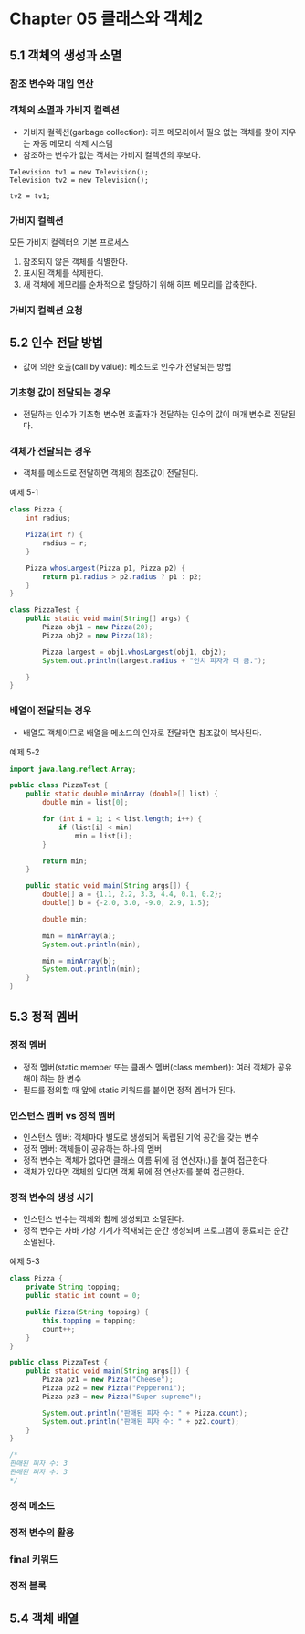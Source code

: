 # Chapter 05 클래스와 객체2

## 5.1 객체의 생성과 소멸

### 참조 변수와 대입 연산

### 객체의 소멸과 가비지 컬렉션

- 가비지 컬렉션(garbage collection): 히프 메모리에서 필요 없는 객체를 찾아 지우는 자동 메모리 삭제 시스템
- 참조하는 변수가 없는 객체는 가비지 컬렉션의 후보다.

```
Television tv1 = new Television();
Television tv2 = new Television();

tv2 = tv1;
```

### 가비지 컬렉션

모든 가비지 컬렉터의 기본 프로세스

1. 참조되지 않은 객체를 식별한다.
2. 표시된 객체를 삭제한다.
3. 새 객체에 메모리를 순차적으로 할당하기 위해 히프 메모리를 압축한다.

### 가비지 컬렉션 요청

## 5.2 인수 전달 방법

- 값에 의한 호출(call by value): 메소드로 인수가 전달되는 방법

### 기초형 값이 전달되는 경우

- 전달하는 인수가 기초형 변수면 호출자가 전달하는 인수의 값이 매개 변수로 전달된다.

### 객체가 전달되는 경우

- 객체를 메소드로 전달하면 객체의 참조값이 전달된다.

예제 5-1

```java
class Pizza {
    int radius;

    Pizza(int r) {
        radius = r;
    }

    Pizza whosLargest(Pizza p1, Pizza p2) {
        return p1.radius > p2.radius ? p1 : p2;
    }
}

class PizzaTest {
    public static void main(String[] args) {
        Pizza obj1 = new Pizza(20);
        Pizza obj2 = new Pizza(18);

        Pizza largest = obj1.whosLargest(obj1, obj2);
        System.out.println(largest.radius + "인치 피자가 더 큼.");

    }
}
```

### 배열이 전달되는 경우

- 배열도 객체이므로 배열을 메소드의 인자로 전달하면 참조값이 복사된다.

예제 5-2

```java
import java.lang.reflect.Array;

public class PizzaTest {
    public static double minArray (double[] list) {
        double min = list[0];

        for (int i = 1; i < list.length; i++) {
            if (list[i] < min)
                min = list[i];
        }

        return min;
    }

    public static void main(String args[]) {
        double[] a = {1.1, 2.2, 3.3, 4.4, 0.1, 0.2};
        double[] b = {-2.0, 3.0, -9.0, 2.9, 1.5};

        double min;

        min = minArray(a);
        System.out.println(min);

        min = minArray(b);
        System.out.println(min);
    }
}
```

## 5.3 정적 멤버

### 정적 멤버

- 정적 멤버(static member 또는 클래스 멤버(class member)): 여러 객체가 공유해야 하는 한 변수
- 필드를 정의할 때 앞에 static 키워드를 붙이면 정적 멤버가 된다.

### 인스턴스 멤버 vs 정적 멤버

- 인스턴스 멤버: 객체마다 별도로 생성되어 독립된 기억 공간을 갖는 변수
- 정적 멤버: 객체들이 공유하는 하나의 멤버
- 정적 변수는 객체가 없다면 클래스 이름 뒤에 점 연산자(.)를 붙여 접근한다.
- 객체가 있다면 객체의 있다면 객체 뒤에 점 연산자를 붙여 접근한다.

### 정적 변수의 생성 시기

- 인스턴스 변수는 객체와 함께 생성되고 소멸된다.
- 정적 변수는 자바 가상 기계가 적재되는 순간 생성되며 프로그램이 종료되는 순간 소멸된다.

예제 5-3

```java
class Pizza {
    private String topping;
    public static int count = 0;

    public Pizza(String topping) {
        this.topping = topping;
        count++;
    }
}

public class PizzaTest {
    public static void main(String args[]) {
        Pizza pz1 = new Pizza("Cheese");
        Pizza pz2 = new Pizza("Pepperoni");
        Pizza pz3 = new Pizza("Super supreme");

        System.out.println("판매된 피자 수: " + Pizza.count);
        System.out.println("판매된 피자 수: " + pz2.count);
    }
}

/*
판매된 피자 수: 3
판매된 피자 수: 3
*/
```

### 정적 메소드

### 정적 변수의 활용

### final 키워드

### 정적 블록

## 5.4 객체 배열
